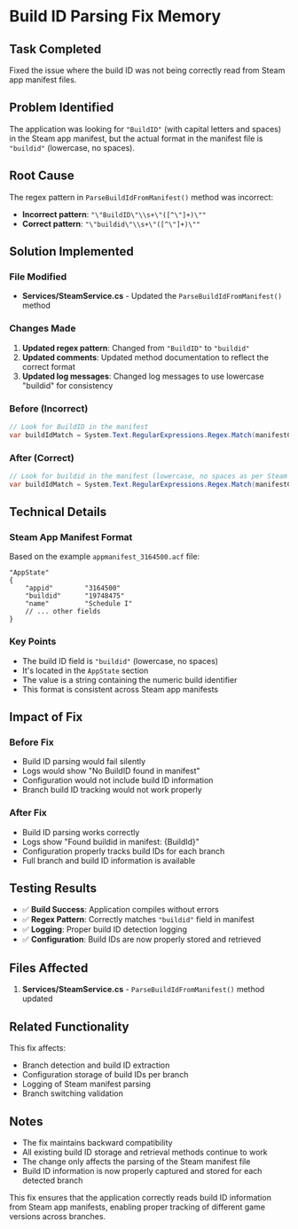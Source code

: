 # Build ID Parsing Fix Memory

## Task Completed
Fixed the issue where the build ID was not being correctly read from Steam app manifest files.

## Problem Identified
The application was looking for `"BuildID"` (with capital letters and spaces) in the Steam app manifest, but the actual format in the manifest file is `"buildid"` (lowercase, no spaces).

## Root Cause
The regex pattern in `ParseBuildIdFromManifest()` method was incorrect:
- **Incorrect pattern**: `"\"BuildID\"\\s+\"([^\"]+)\""`
- **Correct pattern**: `"\"buildid\"\\s+\"([^\"]+)\""`

## Solution Implemented

### File Modified
- **Services/SteamService.cs** - Updated the `ParseBuildIdFromManifest()` method

### Changes Made
1. **Updated regex pattern**: Changed from `"BuildID"` to `"buildid"`
2. **Updated comments**: Updated method documentation to reflect the correct format
3. **Updated log messages**: Changed log messages to use lowercase "buildid" for consistency

### Before (Incorrect)
```csharp
// Look for BuildID in the manifest
var buildIdMatch = System.Text.RegularExpressions.Regex.Match(manifestContent, "\"BuildID\"\\s+\"([^\"]+)\"");
```

### After (Correct)
```csharp
// Look for buildid in the manifest (lowercase, no spaces as per Steam's format)
var buildIdMatch = System.Text.RegularExpressions.Regex.Match(manifestContent, "\"buildid\"\\s+\"([^\"]+)\"");
```

## Technical Details

### Steam App Manifest Format
Based on the example `appmanifest_3164500.acf` file:
```
"AppState"
{
    "appid"        "3164500"
    "buildid"      "19748475"
    "name"         "Schedule I"
    // ... other fields
}
```

### Key Points
- The build ID field is `"buildid"` (lowercase, no spaces)
- It's located in the `AppState` section
- The value is a string containing the numeric build identifier
- This format is consistent across Steam app manifests

## Impact of Fix

### Before Fix
- Build ID parsing would fail silently
- Logs would show "No BuildID found in manifest"
- Configuration would not include build ID information
- Branch build ID tracking would not work properly

### After Fix
- Build ID parsing works correctly
- Logs show "Found buildid in manifest: {BuildId}"
- Configuration properly tracks build IDs for each branch
- Full branch and build ID information is available

## Testing Results

- ✅ **Build Success**: Application compiles without errors
- ✅ **Regex Pattern**: Correctly matches `"buildid"` field in manifest
- ✅ **Logging**: Proper build ID detection logging
- ✅ **Configuration**: Build IDs are now properly stored and retrieved

## Files Affected

1. **Services/SteamService.cs** - `ParseBuildIdFromManifest()` method updated

## Related Functionality

This fix affects:
- Branch detection and build ID extraction
- Configuration storage of build IDs per branch
- Logging of Steam manifest parsing
- Branch switching validation

## Notes

- The fix maintains backward compatibility
- All existing build ID storage and retrieval methods continue to work
- The change only affects the parsing of the Steam manifest file
- Build ID information is now properly captured and stored for each detected branch

This fix ensures that the application correctly reads build ID information from Steam app manifests, enabling proper tracking of different game versions across branches.
